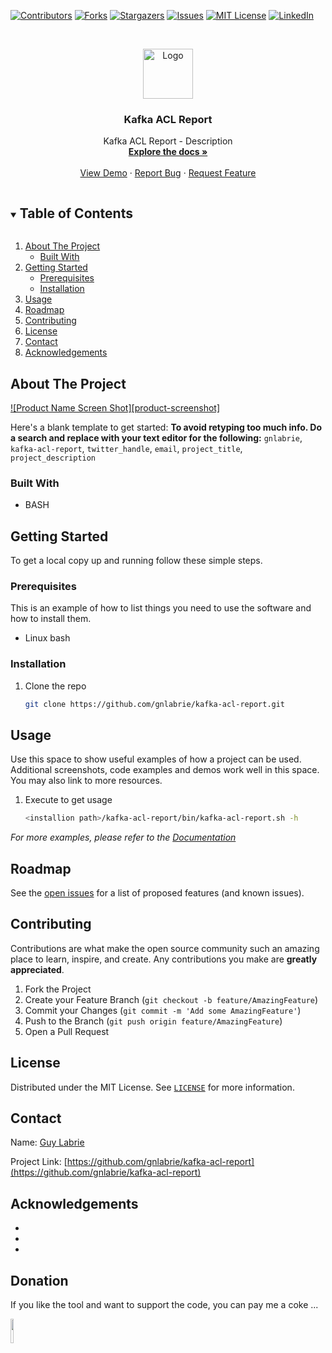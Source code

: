 <!--
*** Thanks for checking out the Best-README-Template. If you have a suggestion
*** that would make this better, please fork the repo and create a pull request
*** or simply open an issue with the tag "enhancement".
*** Thanks again! Now go create something AMAZING! :D
-->



<!-- PROJECT SHIELDS -->
<!--
*** I'm using markdown "reference style" links for readability.
*** Reference links are enclosed in brackets [ ] instead of parentheses ( ).
*** See the bottom of this document for the declaration of the reference variables
*** for contributors-url, forks-url, etc. This is an optional, concise syntax you may use.
*** https://www.markdownguide.org/basic-syntax/#reference-style-links
-->
[![Contributors][contributors-shield]][contributors-url]
[![Forks][forks-shield]][forks-url]
[![Stargazers][stars-shield]][stars-url]
[![Issues][issues-shield]][issues-url]
[![MIT License][license-shield]][license-url]
[![LinkedIn][linkedin-shield]][linkedin-url]



<!-- PROJECT LOGO -->
<br />
<p align="center">
  <a href="https://github.com/gnlabrie/kafka-acl-report">
    <img src="images/logo.png" alt="Logo" width="80" height="80">
  </a>

  <h3 align="center">Kafka ACL Report</h3>

  <p align="center">
    Kafka ACL Report - Description
    <br />
    <a href="https://github.com/gnlabrie/kafka-acl-report"><strong>Explore the docs »</strong></a>
    <br />
    <br />
    <a href="https://github.com/gnlabrie/kafka-acl-report">View Demo</a>
    ·
    <a href="https://github.com/gnlabrie/kafka-acl-report/issues">Report Bug</a>
    ·
    <a href="https://github.com/gnlabrie/kafka-acl-report/issues">Request Feature</a>
  </p>
</p>

<!-- TABLE OF CONTENTS -->
<details open="open">
  <summary><h2 style="display: inline-block">Table of Contents</h2></summary>
  <ol>
    <li>
      <a href="#about-the-project">About The Project</a>
      <ul>
        <li><a href="#built-with">Built With</a></li>
      </ul>
    </li>
    <li>
      <a href="#getting-started">Getting Started</a>
      <ul>
        <li><a href="#prerequisites">Prerequisites</a></li>
        <li><a href="#installation">Installation</a></li>
      </ul>
    </li>
    <li><a href="#usage">Usage</a></li>
    <li><a href="#roadmap">Roadmap</a></li>
    <li><a href="#contributing">Contributing</a></li>
    <li><a href="#license">License</a></li>
    <li><a href="#contact">Contact</a></li>
    <li><a href="#acknowledgements">Acknowledgements</a></li>
  </ol>
</details>



<!-- ABOUT THE PROJECT -->
## About The Project

[![Product Name Screen Shot][product-screenshot]](https://example.com)

Here's a blank template to get started:
**To avoid retyping too much info. Do a search and replace with your text editor for the following:**
`gnlabrie`, `kafka-acl-report`, `twitter_handle`, `email`, `project_title`, `project_description`


### Built With

* BASH

<!-- GETTING STARTED -->
## Getting Started

To get a local copy up and running follow these simple steps.

### Prerequisites

This is an example of how to list things you need to use the software and how to install them.
* Linux bash

### Installation

1. Clone the repo
   ```sh
   git clone https://github.com/gnlabrie/kafka-acl-report.git
   ```

<!-- USAGE EXAMPLES -->
## Usage


Use this space to show useful examples of how a project can be used. Additional screenshots, code examples and demos work well in this space. You may also link to more resources.

1. Execute to get usage
   ```sh
   <installion path>/kafka-acl-report/bin/kafka-acl-report.sh -h
   ```

_For more examples, please refer to the [Documentation](https://example.com)_


<!-- ROADMAP -->
## Roadmap

See the [open issues](https://github.com/gnlabrie/kafka-acl-report/issues) for a list of proposed features (and known issues).

<!-- CONTRIBUTING -->
## Contributing

Contributions are what make the open source community such an amazing place to learn, inspire, and create. Any contributions you make are **greatly appreciated**.

1. Fork the Project
2. Create your Feature Branch (`git checkout -b feature/AmazingFeature`)
3. Commit your Changes (`git commit -m 'Add some AmazingFeature'`)
4. Push to the Branch (`git push origin feature/AmazingFeature`)
5. Open a Pull Request

<!-- LICENSE -->
## License

Distributed under the MIT License. See [`LICENSE`](https://github.com/gnlabrie/kafka-acl-report/blob/master/LICENSE) for more information.



<!-- CONTACT -->
## Contact

Name: [Guy Labrie](mailto:guy.labrie@cgsc.ca?subject=[GitHub]%20Source%20Han%20Sans)

Project Link: [https://github.com/gnlabrie/kafka-acl-report](https://github.com/gnlabrie/kafka-acl-report)



<!-- ACKNOWLEDGEMENTS -->
## Acknowledgements

* []()
* []()
* []()


## Donation
If you like the tool and want to support the code, you can pay me a coke ...

<a href="https://www.paypal.com/donate?business=XPAD6SVHRHTP2&no_recurring=0&currency_code=CAD" target=”_blank”><img src="https://github.com/gnlabrie/kafka-acl-manager/blob/main/images/donate.png" align="left" height="10%" width="10%"></a>



<!-- MARKDOWN LINKS & IMAGES -->
<!-- https://www.markdownguide.org/basic-syntax/#reference-style-links -->
[contributors-shield]: https://img.shields.io/github/contributors/gnlabrie/kafka-acl-report?style=for-the-badge
[contributors-url]: https://github.com/gnlabrie/kafka-acl-report/graphs/contributors
[forks-shield]: https://img.shields.io/github/forks/gnlabrie/kafka-acl-report?style=for-the-badge
[forks-url]: https://github.com/gnlabrie/kafka-acl-report/network/members
[stars-shield]: https://img.shields.io/github/stars/gnlabrie/kafka-acl-report?style=for-the-badge
[stars-url]: https://github.com/gnlabrie/kafka-acl-report/stargazers
[issues-shield]: https://img.shields.io/github/issues/gnlabrie/kafka-acl-report?style=for-the-badge
[issues-url]: https://github.com/gnlabrie/kafka-acl-report/issues
[license-shield]: https://img.shields.io/github/license/gnlabrie/kafka-acl-report?logo=MIT&style=for-the-badge
[license-url]: https://github.com/gnlabrie/kafka-acl-report/blob/master/LICENSE
[linkedin-shield]: https://img.shields.io/badge/-LinkedIn-black.svg?style=for-the-badge&logo=linkedin&colorB=555
[linkedin-url]: https://linkedin.com/in/guy-labrie-3461463